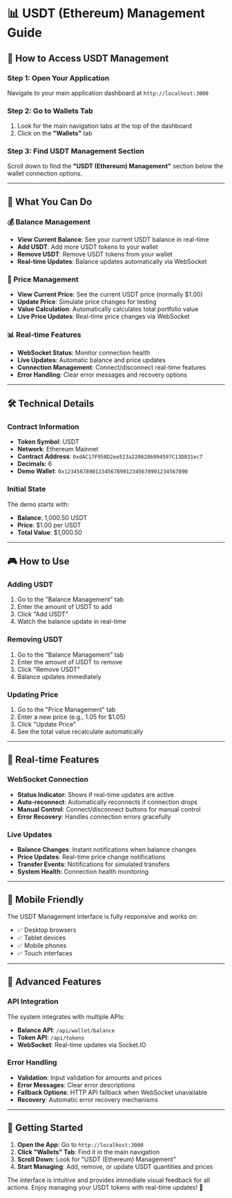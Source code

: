 # 📊 USDT (Ethereum) Management Guide

## 🚀 How to Access USDT Management

### Step 1: Open Your Application
Navigate to your main application dashboard at `http://localhost:3000`

### Step 2: Go to Wallets Tab
1. Look for the main navigation tabs at the top of the dashboard
2. Click on the **"Wallets"** tab

### Step 3: Find USDT Management Section
Scroll down to find the **"USDT (Ethereum) Management"** section below the wallet connection options.

---

## 🎯 What You Can Do

### 💰 Balance Management
- **View Current Balance**: See your current USDT balance in real-time
- **Add USDT**: Add more USDT tokens to your wallet
- **Remove USDT**: Remove USDT tokens from your wallet
- **Real-time Updates**: Balance updates automatically via WebSocket

### 💸 Price Management
- **View Current Price**: See the current USDT price (normally $1.00)
- **Update Price**: Simulate price changes for testing
- **Value Calculation**: Automatically calculates total portfolio value
- **Live Price Updates**: Real-time price changes via WebSocket

### 📊 Real-time Features
- **WebSocket Status**: Monitor connection health
- **Live Updates**: Automatic balance and price updates
- **Connection Management**: Connect/disconnect real-time features
- **Error Handling**: Clear error messages and recovery options

---

## 🛠️ Technical Details

### Contract Information
- **Token Symbol**: USDT
- **Network**: Ethereum Mainnet
- **Contract Address**: `0xdAC17F958D2ee523a2206206994597C13D831ec7`
- **Decimals**: 6
- **Demo Wallet**: `0x1234567890123456789012345678901234567890`

### Initial State
The demo starts with:
- **Balance**: 1,000.50 USDT
- **Price**: $1.00 per USDT
- **Total Value**: $1,000.50

---

## 🎮 How to Use

### Adding USDT
1. Go to the "Balance Management" tab
2. Enter the amount of USDT to add
3. Click "Add USDT"
4. Watch the balance update in real-time

### Removing USDT
1. Go to the "Balance Management" tab
2. Enter the amount of USDT to remove
3. Click "Remove USDT"
4. Balance updates immediately

### Updating Price
1. Go to the "Price Management" tab
2. Enter a new price (e.g., 1.05 for $1.05)
3. Click "Update Price"
4. See the total value recalculate automatically

---

## 🔄 Real-time Features

### WebSocket Connection
- **Status Indicator**: Shows if real-time updates are active
- **Auto-reconnect**: Automatically reconnects if connection drops
- **Manual Control**: Connect/disconnect buttons for manual control
- **Error Recovery**: Handles connection errors gracefully

### Live Updates
- **Balance Changes**: Instant notifications when balance changes
- **Price Updates**: Real-time price change notifications
- **Transfer Events**: Notifications for simulated transfers
- **System Health**: Connection health monitoring

---

## 📱 Mobile Friendly

The USDT Management interface is fully responsive and works on:
- ✅ Desktop browsers
- ✅ Tablet devices
- ✅ Mobile phones
- ✅ Touch interfaces

---

## 🔧 Advanced Features

### API Integration
The system integrates with multiple APIs:
- **Balance API**: `/api/wallet/balance`
- **Token API**: `/api/tokens`
- **WebSocket**: Real-time updates via Socket.IO

### Error Handling
- **Validation**: Input validation for amounts and prices
- **Error Messages**: Clear error descriptions
- **Fallback Options**: HTTP API fallback when WebSocket unavailable
- **Recovery**: Automatic error recovery mechanisms

---

## 🎉 Getting Started

1. **Open the App**: Go to `http://localhost:3000`
2. **Click "Wallets" Tab**: Find it in the main navigation
3. **Scroll Down**: Look for "USDT (Ethereum) Management"
4. **Start Managing**: Add, remove, or update USDT quantities and prices

The interface is intuitive and provides immediate visual feedback for all actions. Enjoy managing your USDT tokens with real-time updates! 🚀
